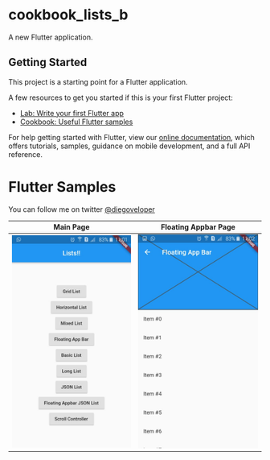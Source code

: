 # cookbook_lists_b

A new Flutter application.

## Getting Started

This project is a starting point for a Flutter application.

A few resources to get you started if this is your first Flutter project:

- [Lab: Write your first Flutter app](https://flutter.dev/docs/get-started/codelab)
- [Cookbook: Useful Flutter samples](https://flutter.dev/docs/cookbook)

For help getting started with Flutter, view our
[online documentation](https://flutter.dev/docs), which offers tutorials,
samples, guidance on mobile development, and a full API reference.


# Flutter Samples

You can follow me on twitter [@diegoveloper](https://www.twitter.com/diegoveloper)

| Main Page | Floating Appbar Page |
|------|-------|
| <img src="./assets/images/main_page.jpeg" width="250" title="Main Page">  | <img src="./assets/images/floating_app_bar.jpeg" width="250" title="App Bar">   |
